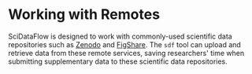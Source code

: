 # Working with Remotes

SciDataFlow is designed to work with commonly-used scientific data
repositories such as [Zenodo](https://zenodo.org) and
[FigShare](https://figshare.com/). The `sdf` tool can upload and
retrieve data from these remote services, saving researchers' time
when submitting supplementary data to these scientific data
repositories. 
